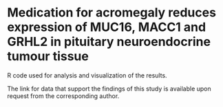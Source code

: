 # Medication for acromegaly reduces expression of MUC16, MACC1 and GRHL2 in pituitary neuroendocrine tumour tissue

R code used for analysis and visualization of the results.

The link for data that support the findings of this study is available upon request from the corresponding author.
